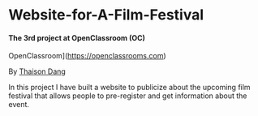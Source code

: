# Website-for-A-Film-Festival

#### The 3rd project at OpenClassroom (OC)

OpenClassroom](https://openclassrooms.com)

By [Thaison Dang](https://github.com/thaisonbk57)

In this project I have built a website to publicize about the upcoming film festival that allows people to pre-register and get information about the event.
